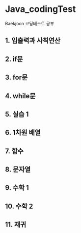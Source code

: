 # Java_codingTest
Baekjoon 코딩테스트 공부

## 1. 입출력과 사칙연산
## 2. if문
## 3. for문
## 4. while문
## 5. 실습 1
## 6. 1차원 배열
## 7. 함수
## 8. 문자열
## 9. 수학 1
## 10. 수학 2
## 11. 재귀